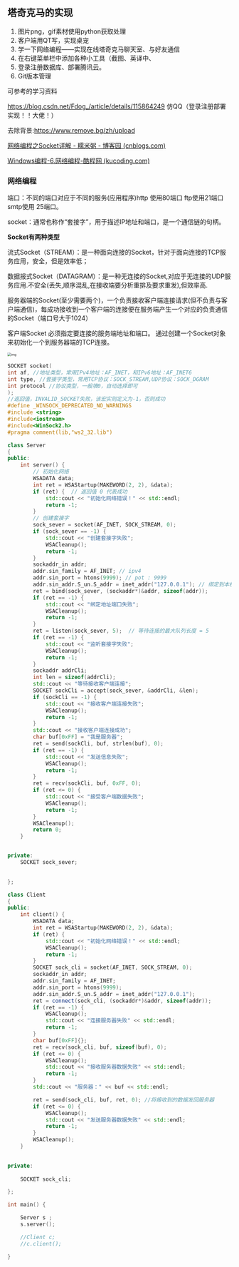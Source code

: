 ## 塔奇克马的实现

1. 图片png，gif素材使用python获取处理
2. 客户端用QT写，实现桌宠
3. 学一下网络编程——实现在线塔奇克马聊天室、与好友通信
4. 在右键菜单栏中添加各种小工具（截图、英译中、
5. 登录注册数据库、部署腾讯云。
6. Git版本管理



可参考的学习资料

https://blog.csdn.net/Fdog_/article/details/115864249  仿QQ（登录注册部署实现！！大佬！）

去除背景:https://www.remove.bg/zh/upload

[网络编程之Socket详解 - 糯米粥 - 博客园 (cnblogs.com)](https://www.cnblogs.com/nsky/p/4501782.html) 

[Windows编程-6.网络编程-酷程网 (kucoding.com)](https://www.kucoding.com/article/90)

### 网络编程

端口：不同的端口对应于不同的服务(应用程序)http 使用80端口 ftp使用21端口 smtp使用 25端口。

socket：通常也称作“套接字”，用于描述IP地址和端口，是一个通信链的句柄。

**Socket有两种类型**

流式Socket（STREAM）：是一种面向连接的Socket，针对于面向连接的TCP服务应用，安全，但是效率低；

数据报式Socket（DATAGRAM）：是一种无连接的Socket,对应于无连接的UDP服务应用.不安全(丢失,顺序混乱,在接收端要分析重排及要求重发),但效率高.

服务器端的Socket(至少需要两个)，一个负责接收客户端连接请求(但不负责与客户端通信)，每成功接收到一个客户端的连接便在服务端产生一个对应的负责通信的Socket（端口号大于1024） 

客户端Socket 必须指定要连接的服务端地址和端口。 通过创建一个Socket对象来初始化一个到服务器端的TCP连接。

<img src="https://images0.cnblogs.com/blog2015/450977/201505/132050239072043.jpg" alt="img" style="zoom:50%;" />

```c++
SOCKET socket(
int af,	//地址类型，常用IPv4地址：AF_INET，和IPv6地址：AF_INET6
int type, //套接字类型，常用TCP协议：SOCK_STREAM,UDP协议：SOCK_DGRAM
int protocol //协议类型，一般填0，自动选择即可
);
//返回值，INVALID_SOCKET失败，该宏实则定义为-1，否则成功
#define _WINSOCK_DEPRECATED_NO_WARNINGS
#include <string>
#include<iostream>
#include<WinSock2.h>
#pragma comment(lib,"ws2_32.lib")

class Server
{
public:
	int server() {
		// 初始化网络
		WSADATA data;
		int ret = WSAStartup(MAKEWORD(2, 2), &data);
		if (ret) {  // 返回值 0 代表成功
			std::cout << "初始化网络错误！" << std::endl;
			return -1;
		}
		// 创建套接字
		sock_sever = socket(AF_INET, SOCK_STREAM, 0);
		if (sock_sever == -1) {
			std::cout << "创建套接字失败";
			WSACleanup();
			return -1;
		}
		sockaddr_in addr;
		addr.sin_family = AF_INET; // ipv4
		addr.sin_port = htons(9999); // pot : 9999
		addr.sin_addr.S_un.S_addr = inet_addr("127.0.0.1"); // 绑定到本机的ip地址
		ret = bind(sock_sever, (sockaddr*)&addr, sizeof(addr));
		if (ret == -1) {
			std::cout << "绑定地址端口失败";
			WSACleanup();
			return -1;
		}
		ret = listen(sock_sever, 5);  // 等待连接的最大队列长度 = 5
		if (ret == -1) {
			std::cout << "监听套接字失败";
			WSACleanup();
			return -1;
		}
		sockaddr addrCli;
		int len = sizeof(addrCli);
		std::cout << "等待接收客户端连接";
		SOCKET sockCli = accept(sock_sever, &addrCli, &len);
		if (sockCli == -1) {
			std::cout << "接收客户端连接失败";
			WSACleanup();
			return -1;
		}
		std::cout << "接收客户端连接成功";
		char buf[0xFF] = "我是服务器";
		ret = send(sockCli, buf, strlen(buf), 0);
		if (ret == -1) {
			std::cout << "发送信息失败";
			WSACleanup();
			return -1;
		}
		ret = recv(sockCli, buf, 0xFF, 0);
		if (ret <= 0) {
			std::cout << "接受客户端数据失败";
			WSACleanup();
			return -1;
		}
		WSACleanup();
		return 0;
	}


private:
	SOCKET sock_sever;
	

};

class Client
{
public:
	int client() {
		WSADATA data;
		int ret = WSAStartup(MAKEWORD(2, 2), &data);
		if (ret) {
			std::cout << "初始化网络错误！" << std::endl;
			WSACleanup();
			return -1;
		}
		SOCKET sock_cli = socket(AF_INET, SOCK_STREAM, 0);
		sockaddr_in addr;
		addr.sin_family = AF_INET;
		addr.sin_port = htons(9999);
		addr.sin_addr.S_un.S_addr = inet_addr("127.0.0.1");
		ret = connect(sock_cli, (sockaddr*)&addr, sizeof(addr));
		if (ret == -1) {
			WSACleanup();
			std::cout << "连接服务器失败" << std::endl;
			return -1;
		}
		char buf[0xFF]{};
		ret = recv(sock_cli, buf, sizeof(buf), 0);
		if (ret <= 0) {
			WSACleanup();
			std::cout << "接收服务器数据失败" << std::endl;
			return -1;
		}
		std::cout << "服务器：" << buf << std::endl;

		ret = send(sock_cli, buf, ret, 0); //将接收到的数据发回服务器
		if (ret <= 0) {
			WSACleanup();
			std::cout << "发送服务器数据失败" << std::endl;
			return -1;
		}
		WSACleanup();
	}
	

private:
	
	SOCKET sock_cli;

};

int main() {

	Server s ;
	s.server();

	//Client c;
	//c.client();

}
```